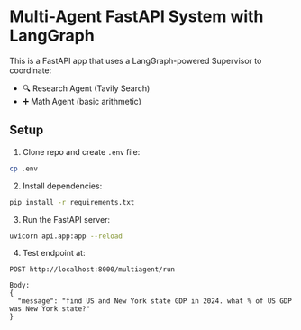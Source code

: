 # Multi-Agent FastAPI System with LangGraph

This is a FastAPI app that uses a LangGraph-powered Supervisor to coordinate:

- 🔍 Research Agent (Tavily Search)
- ➕ Math Agent (basic arithmetic)

## Setup

1. Clone repo and create `.env` file:

```bash
cp .env
```

2. Install dependencies:

```bash
pip install -r requirements.txt
```

3. Run the FastAPI server:

```bash
uvicorn api.app:app --reload
```

4. Test endpoint at:

```
POST http://localhost:8000/multiagent/run

Body:
{
  "message": "find US and New York state GDP in 2024. what % of US GDP was New York state?"
}
```



